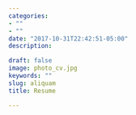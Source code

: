 ```yaml
---
categories:
- ""
- ""
date: "2017-10-31T22:42:51-05:00"
description: 

draft: false
image: photo_cv.jpg
keywords: ""
slug: aliquam
title: Resume

---
```


